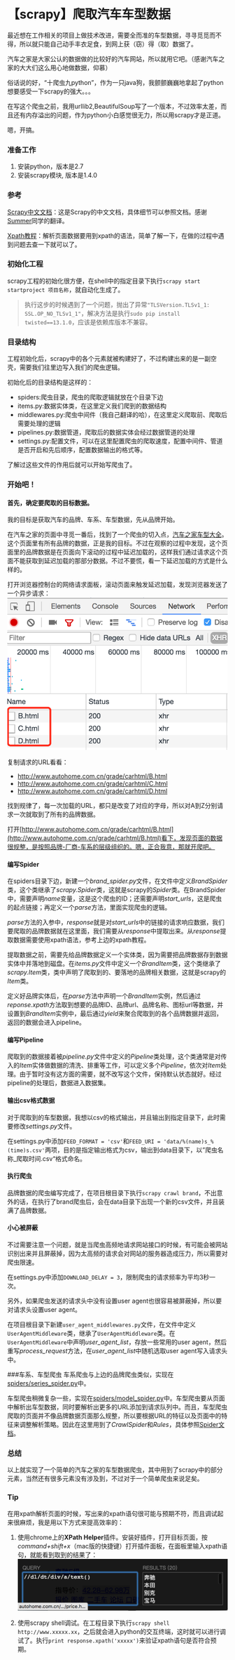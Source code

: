 # 【scrapy】爬取汽车车型数据

最近想在工作相关的项目上做技术改进，需要全而准的车型数据，寻寻觅觅而不得，所以就只能自己动手丰衣足食，到网上获（窃）得（取）数据了。

汽车之家是大家公认的数据做的比较好的汽车网站，所以就用它吧。（感谢汽车之家的大大们这么用心地做数据，仰慕）

俗话说的好，“十爬虫九python”，作为一只java狗，我颤颤巍巍地拿起了python想要感受一下scrapy的强大。。。

在写这个爬虫之前，我用urllib2,BeautifulSoup写了一个版本，不过效率太差，而且还有内存溢出的问题，作为python小白感觉很无力，所以用scrapy才是正道。

嗯，开搞。

### 准备工作
1. 安装python，版本是2.7
2. 安装scrapy模块, 版本是1.4.0

### 参考
[Scrapy中文文档](http://scrapy-chs.readthedocs.io/zh_CN/0.24/intro/tutorial.html)：这是Scrapy的中文文档，具体细节可以参照文档。感谢[Summer](https://github.com/marchtea)同学的翻译。

[Xpath教程](http://www.runoob.com/xpath/xpath-tutorial.html)：解析页面数据要用到xpath的语法，简单了解一下，在做的过程中遇到问题去查一下就可以了。

### 初始化工程
scrapy工程的初始化很方便，在shell中的指定目录下执行`scrapy start startproject 项目名称`，就自动化生成了。

> 执行这步的时候遇到了一个问题，抛出了异常`"TLSVersion.TLSv1_1: SSL.OP_NO_TLSv1_1"`，解决方法是执行`sudo pip install twisted==13.1.0`，应该是依赖库版本不兼容。

### 目录结构
工程初始化后，scrapy中的各个元素就被构建好了，不过构建出来的是一副空壳，需要我们往里边写入我们的爬虫逻辑。

初始化后的目录结构是这样的：

* spiders:爬虫目录，爬虫的爬取逻辑就放在个目录下边
* items.py:数据实体类，在这里定义我们爬到的数据结构
* middlewares.py:爬虫中间件（我自己翻译的哈），在这里定义爬取前、爬取后需要处理的逻辑
* pipelines.py:数据管道，爬取后的数据实体会经过数据管道的处理
* settings.py:配置文件，可以在这里配置爬虫的爬取速度，配置中间件、管道是否开启和先后顺序，配置数据输出的格式等。

了解过这些文件的作用后就可以开始写爬虫了。

### 开始吧！
#### 首先，确定要爬取的目标数据。

我的目标是获取汽车的品牌、车系、车型数据，先从品牌开始。

在汽车之家的页面中寻觅一番后，找到了一个爬虫的切入点，[汽车之家车型大全](http://www.autohome.com.cn/car/)。这个页面里有所有品牌的数据，正是我的目标。不过在观察的过程中发现，这个页面里的品牌数据是在页面向下滚动的过程中延迟加载的，这样我们通过请求这个页面不能获取到延迟加载的那部分数据。不过不要慌，看一下延迟加载的方式是什么样的。

打开浏览器控制台的网络请求面板，滚动页面来触发延迟加载，发现浏览器发送了一个异步请求：
![控制台截图](image/控制台.png)

复制请求的URL看看：

* http://www.autohome.com.cn/grade/carhtml/B.html
* http://www.autohome.com.cn/grade/carhtml/C.html
* http://www.autohome.com.cn/grade/carhtml/D.html

找到规律了，每一次加载的URL，都只是改变了对应的字母，所以对A到Z分别请求一次就取到了所有的品牌数据。

打开[http://www.autohome.com.cn/grade/carhtml/B.html](http://www.autohome.com.cn/grade/carhtml/B.html)看下，发现页面的数据很规整，是按照品牌-厂商-车系的层级组织的。嗯，正合我意，那就开爬吧。

#### 编写Spider
在spiders目录下边，新建一个*brand_spider.py*文件，在文件中定义*BrandSpider*类，这个类继承了*scrapy.Spider*类，这就是scrapy的*Spider*类。在BrandSpider中，需要声明*name*变量，这是这个爬虫的ID；还需要声明*start_urls*，这是爬虫的起点链接；再定义一个*parse*方法，里面实现爬虫的逻辑。

*parse*方法的入参中，*response*就是对*start_urls*中的链接的请求响应数据，我们要爬取的品牌数据就在这里面，我们需要从*response*中提取出来。从*response*提取数据需要使用xpath语法，参考上边的xpath教程。

提取数据之前，需要先给品牌数据定义一个实体类，因为需要把品牌数据存到数据实体中并落地到磁盘。在*items.py*文件中定义一个*BrandItem*类，这个类继承了*scrapy.Item*类，类中声明了爬取到的、要落地的品牌相关数据，这就是scrapy的*Item*类。

定义好品牌实体后，在*parse*方法中声明一个*BrandItem*实例，然后通过*reponse.xpath*方法取到想要的品牌ID、品牌url、品牌名称、图标url等数据，并设置到*BrandItem*实例中，最后通过*yield*来聚合爬取到的各个品牌数据并返回，返回的数据会进入pipeline。

#### 编写Pipeline
爬取到的数据接着被*pipeline.py*文件中定义的*Pipeline*类处理，这个类通常是对传入的*Item*实体做数据的清洗、排重等工作，可以定义多个*Pipeline*，依次对*Item*处理。由于暂时没有这方面的需要，就不改写这个文件，保持默认状态就好。经过pipeline的处理后，数据进入数据集。

#### 输出csv格式数据
对于爬取到的车型数据，我想以csv的格式输出，并且输出到指定目录下，此时需要修改*settings.py*文件。

在settings.py中添加`FEED_FORMAT = 'csv'`和`FEED_URI = 'data/%(name)s_%(time)s.csv'`两项，目的是指定输出格式为csv，输出到data目录下，以”爬虫名称_爬取时间.csv“格式命名。

#### 执行爬虫
品牌数据的爬虫编写完成了，在项目根目录下执行`scrapy crawl brand`，不出意外的话，在执行了brand爬虫后，会在data目录下出现一个新的csv文件，并且装满了品牌数据。

#### 小心被屏蔽
不过需要注意一个问题，就是当爬虫高频地请求网站接口的时候，有可能会被网站识别出来并且屏蔽掉，因为太高频的请求会对网站的服务器造成压力，所以需要对爬虫限速。

在settings.py中添加`DOWNLOAD_DELAY = 3`，限制爬虫的请求频率为平均3秒一次。

另外，如果爬虫发送的请求头中没有设置user agent也很容易被屏蔽掉，所以要对请求头设置user agent。

在项目根目录下新建`user_agent_middlewares.py`文件，在文件中定义`UserAgentMiddleware`类，继承了`UserAgentMiddleware`类。在`UserAgentMiddleware`中声明*user_agent_list*，存放一些常用的user agent，然后重写*process_request*方法，在*user_agent_list*中随机选取user agent写入请求头中。

###车系、车型爬虫
车系爬虫与上边的品牌爬虫类似，实现在[spiders/series_spider.py](https://github.com/LittleLory/codePool/blob/master/python/autohome_spider/autohome_spider/spiders/series_spider.py)中。

车型爬虫稍微复杂一些，实现在[spiders/model_spider.py](https://github.com/LittleLory/codePool/blob/master/python/autohome_spider/autohome_spider/spiders/model_spider.py)中。车型爬虫要从页面中解析出车型数据，同时要解析出更多的URL添加到请求队列中。而且，车型爬虫爬取的页面并不像品牌数据页面那么规整，所以要根据URL的特征以及页面中的特征来调整解析策略。因此在这里用到了*CrawlSpider*和*Rules*，具体参照[Spider文档](http://scrapy-chs.readthedocs.io/zh_CN/0.24/topics/spiders.html)。

### 总结
以上就实现了一个简单的汽车之家的车型数据爬虫，其中用到了scrapy中的部分元素，当然还有很多元素没有涉及到，不过对于一个简单爬虫来说足矣。

### Tip
在用xpath解析页面的时候，写出来的xpath语句很可能与预期不符，而且调试起来很麻烦，我是用以下方式来提高效率的：

1. 使用chrome上的**XPath Helper**插件。安装好插件，打开目标页面，按*command+shift+x*（mac版的快捷键）打开插件面板，在面板里输入xpath语句，就能看到取到的结果了：
	![xpath_helper](image/xpath_helper.png)
	
2. 使用scrapy shell调试。在工程目录下执行`scrapy shell http://www.xxxxx.xx`，之后就会进入python的交互终端，这时就可以进行调试了。执行`print response.xpath('xxxxx')`来验证xpath语句是否符合预期。
